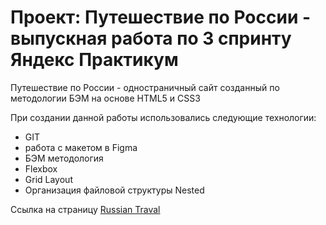 # Проект: Путешествие по России - выпускная работа по 3 спринту Яндекс Практикум

Путешествие по России - одностраничный сайт созданный по методологии БЭМ на основе HTML5 и CSS3

При создании данной работы использовались следующие технологии:

* GIT
* работа с макетом в Figma
* БЭМ методология
* Flexbox
* Grid Layout
* Организация файловой структуры Nested

Ссылка на страницу [Russian Traval](https://maksimparshin.github.io/russian-travel/)
